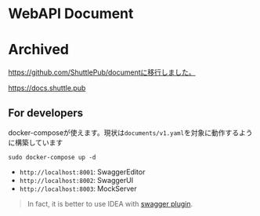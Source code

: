 # WebAPI Document

# Archived

https://github.com/ShuttlePub/documentに移行しました。

https://docs.shuttle.pub

## For developers

docker-composeが使えます。現状は`documents/v1.yaml`を対象に動作するように構築しています

`sudo docker-compose up -d`

- `http://localhost:8001`: SwaggerEditor
- `http://localhost:8002`: SwaggerUI
- `http://localhost:8003`: MockServer

> In fact, it is better to use IDEA with [swagger plugin](https://plugins.jetbrains.com/plugin/14837-openapi-swagger-editor).
